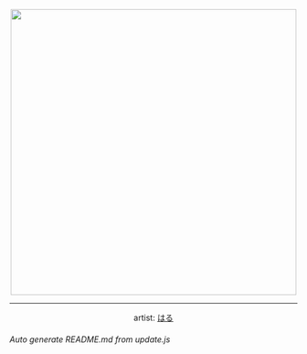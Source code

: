 
<p align="center">
  <img width="500" src="https://nekos.best/api/v2/neko/0067.png">
  <hr/>
  <center>
    artist: <a href="https://www.pixiv.net/en/artworks/73263645">はる</a>
  </center>
</p>


###### Auto generate README.md from update.js


